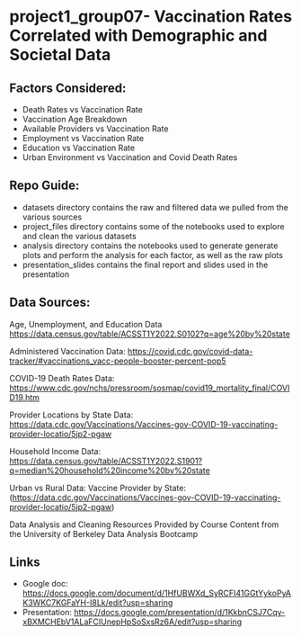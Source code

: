 # project1_group07- Vaccination Rates Correlated with Demographic and Societal Data

## Factors Considered:
- Death Rates vs Vaccination Rate
- Vaccination Age Breakdown
- Available Providers vs Vaccination Rate
- Employment vs Vaccination Rate
- Education vs Vaccination Rate
- Urban Environment vs Vaccination and Covid Death Rates

## Repo Guide:
- datasets directory contains the raw and filtered data we pulled from the various sources
- project_files directory contains some of the notebooks used to explore and clean the various datasets
- analysis directory contains the notebooks used to generate generate plots and perform the analysis for each factor, as well as the raw plots
- presentation_slides contains the final report and slides used in the presentation


## Data Sources:
Age, Unemployment, and Education Data
https://data.census.gov/table/ACSST1Y2022.S0102?q=age%20by%20state

Administered Vaccination Data:
https://covid.cdc.gov/covid-data-tracker/#vaccinations_vacc-people-booster-percent-pop5

COVID-19 Death Rates Data:
https://www.cdc.gov/nchs/pressroom/sosmap/covid19_mortality_final/COVID19.htm

Provider Locations by State Data:
https://data.cdc.gov/Vaccinations/Vaccines-gov-COVID-19-vaccinating-provider-locatio/5jp2-pgaw

Household Income Data:
https://data.census.gov/table/ACSST1Y2022.S1901?q=median%20household%20income%20by%20state

Urban vs Rural Data:
Vaccine Provider by State: (https://data.cdc.gov/Vaccinations/Vaccines-gov-COVID-19-vaccinating-provider-locatio/5jp2-pgaw)

Data Analysis and Cleaning Resources Provided by Course Content from the University of Berkeley Data Analysis Bootcamp


## Links 
- Google doc: https://docs.google.com/document/d/1HfUBWXd_SyRCFI41GGtYykoPyAK3WKC7KGFaYH-I8Lk/edit?usp=sharing
- Presentation: https://docs.google.com/presentation/d/1KkbnCSJ7Cqy-xBXMCHEbV1ALaFCIUnepHpSoSxsRz6A/edit?usp=sharing

